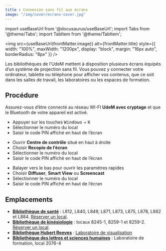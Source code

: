 ```yaml
---
title : Connexion sans fil aux écrans
image: "/img/cover/ecrans-cover.jpg"
---
```


import useBaseUrl from '@docusaurus/useBaseUrl';
import Tabs from '@theme/Tabs';
import TabItem from '@theme/TabItem';

<img 
  src={useBaseUrl(frontMatter.image)} 
  alt={frontMatter.title} 
  style={{
    width: "100%",
    maxWidth: "1200px",
    display: "block",
    margin: "16px auto",
    borderRadius: "8px"
  }} 
/>

Les bibliothèques de l’UdeM mettent à disposition plusieurs écrans équipés d’un système de projection sans fil.
Vous pouvez y connecter votre ordinateur, tablette ou téléphone pour afficher vos contenus, que ce soit dans les salles de travail, les laboratoires ou les espaces de formation.

## Procédure

Assurez-vous d’être connecté au réseau WI-FI **UdeM avec cryptage** et que le Bluetooth de votre appareil est activé.

<Tabs>
  <TabItem value="windows" label="Windows">

- Appuyer sur les touches <kbd>Windows</kbd> + <kbd>K</kbd>
- Sélectionner le numéro du local
- Saisir le code PIN affiché en haut de l’écran

</TabItem>
  <TabItem value="macos" label="macOS et iOS">

- Ouvrir **Centre de contrôle** situé en haut à droite
- Choisir **Recopie de l’écran**
- Sélectionner le numéro du local
- Saisir le code PIN affiché en haut de l’écran

</TabItem>
  <TabItem value="android" label="Android">

- Balayer vers le bas pour ouvrir les paramètres rapides 
- Choisir **Diffuser**, **Smart View** ou **Screencast**
- Sélectionner le numéro du local
- Saisir le code PIN affiché en haut de l’écran

</TabItem>
</Tabs>

## Emplacements

- [**Bibliothèque de santé**](https://bib.umontreal.ca/espaces/#sante) : L812, L840, L849, L871, L873, L875, L878, L882 et L884. [Réserver un local](https://calendrier.bib.umontreal.ca/spaces?lid=2145&gid=0&c=0).
- [**Bibliothèque de kinésiologie**](https://bib.umontreal.ca/espaces/#kinesiologie) : locaux 8245-1, 8259-1 et 8259-2. [Réserver un local](https://calendrier.bib.umontreal.ca/spaces?lid=2140&gid=3975).
- [**Bibliothèque Hubert Reeves**](https://bib.umontreal.ca/espaces/#Hubert-reeves) : [Laboratoire de visualisation](../espaces/visualisation.md)  
- [**Bibliothèque des lettres et sciences humaines**](https://bib.umontreal.ca/espaces/#lsh) : Laboratoire de formation, local 2076-4 